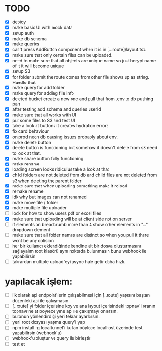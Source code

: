 # TODO

- [x] deploy
- [x] make basic UI with mock data
- [x] setup auth
- [x] make db schema
- [x] make queries
- [x] can't press AddButton component when it is in [...route]/layout.tsx.
- [x] make sure that only certain files can be uploaded.
- [x] need to make sure that all objects are unique name so just bcrypt name of it it will become unique
- [x] setup S3
- [x] for folder submit the route comes from other file shows up as string. Handle that
- [x] make query for add folder
- [x] make query for adding file info
- [x] deleted bucket create a new one and pull that from .env to db pushing part
- [x] after testing add schema and queries userId
- [x] make sure that all works with UI
- [x] put some files to S3 and test UI
- [x] take a look at buttons it creates hydration errors
- [x] fix card behaviour
- [x] on prod neon db causing issues probably about env.
- [x] make delete button
- [x] delete button is functioning but somehow it doesn't delete from s3 need to look at that.
- [x] make share button fully functioning
- [x] make rename
- [x] loading screen looks ridiculus take a look at that
- [x] child folders are not deleted from db and child files are not deleted from s3 when deleting the parent folder
- [x] make sure that when uploading something make it reload
- [x] remake rename
- [x] idk why but images can not renamed
- [x] make move file / folder
- [x] make multiple file uploader
- [ ] look for how to show users pdf or excel files
- [x] make sure that uploading will be at client side not on server
- [ ] if elements on breadcrumb more than 4 show other elements in "..." dropdown element
- [ ] make sure that all folder names are distinct so when you pull it there wont be any colision
- [ ] her bir kullanıcı eklendiğinde kendine ait bir dosya oluşturmasını sağlayalım root klasörü aynı noktada bulunmasın bunu webhook ile yapabilirsin
- [ ] takrardan multiple upload'eyi async hale getir daha hızlı.

# yapılacak işlem:

- [ ] ilk olarak api endpoint'lerin çalışabilmesi için [..route] yapısını baştan düzenleki api ile çakışmasın
- [ ] [..route]'yi folder içerisine koy ve ana layout içerisindeki topnav'i oranın topnavi'ne at böylece yine api ile çakışmayı önlersin.
- [ ] butonun yönlendirdiği yeri tekrar ayarlarsın.
- [ ] yeni root dosyası yapma query'i yap
- [ ] npm install -g localtunnel'i kullan böylece localhost üzerinde test yapabilirsin (webhook'u)
- [ ] webhook'u oluştur ve query ile birleştir
- [ ] test et
